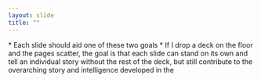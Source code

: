```yaml
---
layout: slide
title: ""
---
```


<section data-background-image="assets/images/Slide19.png" data-background-size="90%" data-background-position="center"></section>

<section markdown="1">  
* Each slide should aid one of these two goals  
* If I drop a deck on the floor and the pages scatter, the goal is that each slide can stand on its own and tell an individual story without the rest of the deck, but still contribute to the overarching story and intelligence developed in the 
</section>